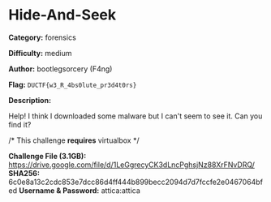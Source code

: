 # Hide-And-Seek

**Category:** forensics

**Difficulty:** medium

**Author:** bootlegsorcery (F4ng)

**Flag:** `DUCTF{w3_R_4bs0lute_pr3d4t0rs}`

**Description:** 

Help! I think I downloaded some malware but I can't seem to see it. Can you find it?

/* This challenge **requires** virtualbox  */

**Challenge File (3.1GB):** https://drive.google.com/file/d/1LeGgrecyCK3dLncPghsjNz88XrFNvDRQ/
**SHA256:** 6c0e8a13c2cdc853e7dcc86d4ff444b899becc2094d7d7fccfe2e0467064bfed
**Username & Password:** attica:attica
